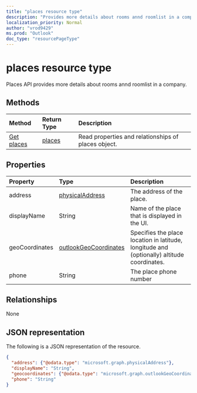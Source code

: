 ```yaml
---
title: "places resource type"
description: "Provides more details about rooms annd roomlist in a company."
localization_priority: Normal
author: "vrod9429"
ms.prod: "Outlook"
doc_type: "resourcePageType"
---
```


# places resource type

Places API provides more details about rooms annd roomlist in a company. 

## Methods

| Method       | Return Type | Description |
|:-------------|:------------|:------------|
| [Get places](../api/places-get.md) | [places](places.md) | Read properties and relationships of places object. |

## Properties

| Property     | Type        | Description |
|:-------------|:------------|:------------|
|address|[physicalAddress](physicaladdress.md)|The address of the place.|
|displayName|String| Name of the place that is displayed in the UI. |
|geoCoordinates|[outlookGeoCoordinates](outlookgeocoordinates.md)|Specifies the place location in latitude, longitude and (optionally) altitude coordinates. |
|phone|String|The place phone number|

## Relationships

None

## JSON representation

The following is a JSON representation of the resource.

<!-- {
  "blockType": "resource",
  "optionalProperties": [

  ],
  "@odata.type": "microsoft.graph.places",
  "baseType": ""
}-->

```json
{
  "address": {"@odata.type": "microsoft.graph.physicalAddress"},
  "displayName": "String",
  "geocoordinates": {"@odata.type": "microsoft.graph.outlookGeoCoordinates"},
  "phone": "String"
}
```

<!-- uuid: 16cd6b66-4b1a-43a1-adaf-3a886856ed98
2019-02-04 14:57:30 UTC -->
<!-- {
  "type": "#page.annotation",
  "description": "places resource",
  "keywords": "",
  "section": "documentation",
  "tocPath": ""
}-->
